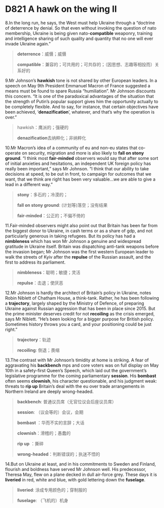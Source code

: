 # D821 A hawk on the wing II
8.In the long run, he says, the West must help Ukraine through a “doctrine of deterrence by denial. So that even without invoking the question of nato membership, Ukraine is being given nato-**compatible** weaponry, training and intelligence sharing of such quality and quantity that no one will ever invade Ukraine again.”

> **deterrence**：威慑；威慑
 > 
> **compatible**：兼容的；可共用的；可共存的；（因思想、志趣等相投而）关系好的
 > 

9.Mr Johnson’s **hawkish** tone is not shared by other European leaders. In a speech on May 9th President Emmanuel Macron of France suggested a means must be found to spare Russia “humiliation”. Mr Johnson discounts this concern. “It is one of the paradoxical advantages of the situation that the strength of Putin’s popular support gives him the opportunity actually to be completely flexible. And to say, for instance, that certain objectives have been achieved, ‘**denazification**’, whatever, and that’s why the operation is over.”

> hawkish：鹰派的；强硬的
 > 
> **denazification**去纳粹化；非纳粹化
 > 

10.Mr Macron’s idea of a community of eu and non-eu states that co-operate on security, migration and more is also likely to **fall on stony ground**. “I think most **fair-minded** observers would say that after some sort of initial anxieties and hesitations, an independent UK foreign policy has really been important,” says Mr Johnson. “I think that our ability to take decisions at speed, to be out in front, to campaign for outcomes that we want, that we think are right has been very valuable…we are able to give a lead in a different way.”

> **stony**：多石的；冷漠的；
 > 
> **fall on stony ground**: (计划等)落空；没有结果
 > 
> **fair-minded**：公正的；不偏不倚的
 > 

11.Fair-minded observers might also point out that Britain has been far from the biggest donor to Ukraine, in cash terms or as a share of gdp, and not particularly generous in taking refugees. But its policy has had a **nimbleness** which has won Mr Johnson a genuine and widespread gratitude in Ukraine itself. Britain was dispatching anti-tank weapons before the invasion began; Mr Johnson was the first western European leader to walk the streets of Kyiv after the **repulse** of the Russian assault, and the first to address its parliament.

> **nimbleness**：聪明；敏捷；灵活
 > 
> **repulse**：击退；使厌恶
 > 

12.Mr Johnson is hardly the architect of Britain’s policy in Ukraine, notes Robin Niblett of Chatham House, a think-tank. Rather, he has been following a **trajectory**, largely shaped by the Ministry of Defence, of preparing Ukraine against Russian aggression that has been in place since 2015. But the prime minister deserves credit for not **recoiling** as the crisis emerged, says Mr Niblett. “He’s been looking for a bigger purpose for British policy. Sometimes history throws you a card, and your positioning could be just right.”

> **trajectory**：轨迹
 > 
> **recoiling**: 倒退；畏缩
 > 

13.The contrast with Mr Johnson’s timidity at home is striking. A fear of aggravating his **backbench** mps and core voters was on full display on May 10th in a safety-first Queen’s Speech, which laid out the government’s legislative programme for the coming parliamentary **session**. His **bombast** often seems **clownish**, his character questionable, and his judgment weak: threats to **rip up** Britain’s deal with the eu over trade arrangements in Northern Ireland are deeply wrong-headed.

> **backbench**:  普通议员席（无官位议会后座议员席）
 > 
> **session**: （议会等的）会议，会期
 > 
> **bombast** ：华而不实的言辞；大话
 > 
> **clownish**：滑稽的；愚蠢的
 > 
> **rip up** ：撕碎
 > 
> **wrong-headed**：判断错误的；执迷不悟的
 > 

14.But on Ukraine at least, and in his commitments to Sweden and Finland, flourish and boldness have served Mr Johnson well. His predecessor, Theresa May, flew on a plane decked in dull air-force grey. These days it is **liveried** in red, white and blue, with gold lettering down the **fuselage**.

> **liveried**: 涂成专用颜色的；穿制服的
 > 
> **fuselage**: （飞机的）机身
 > 

